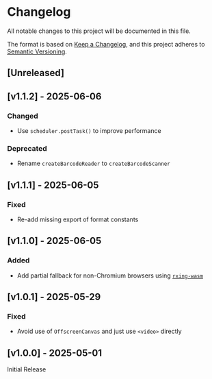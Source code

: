 <!-- markdownlint-disable -->
# Changelog
All notable changes to this project will be documented in this file.

The format is based on [Keep a Changelog](https://keepachangelog.com/en/1.0.0/),
and this project adheres to [Semantic Versioning](https://semver.org/spec/v2.0.0.html).

## [Unreleased]

## [v1.1.2] - 2025-06-06

### Changed
- Use `scheduler.postTask()` to improve performance

### Deprecated
- Rename `createBarcodeReader` to `createBarcodeScanner`

## [v1.1.1] - 2025-06-05

### Fixed
- Re-add missing export of format constants

## [v1.1.0] - 2025-06-05

### Added
- Add partial fallback for non-Chromium browsers using [`rxing-wasm`](https://github.com/rxing-core/rxing-wasm/)

## [v1.0.1] - 2025-05-29

### Fixed
- Avoid use of `OffscreenCanvas` and just use `<video>` directly

## [v1.0.0] - 2025-05-01

Initial Release
